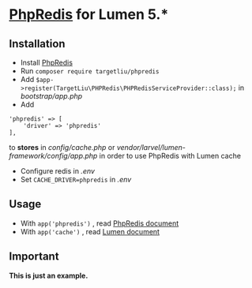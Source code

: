 # [PhpRedis](https://github.com/phpredis/phpredis) for Lumen 5.*

## Installation

- Install [PhpRedis](https://pecl.php.net/package/redis)
- Run `composer require targetliu/phpredis`
- Add `$app->register(TargetLiu\PHPRedis\PHPRedisServiceProvider::class);` in *bootstrap/app.php*
- Add 

```
'phpredis' => [
    'driver' => 'phpredis'
],
```

to **stores** in *config/cache.php* or *vendor/larvel/lumen-framework/config/app.php* in order to use PhpRedis with Lumen cache

- Configure redis in *.env*
- Set `CACHE_DRIVER=phpredis` in *.env*

## Usage

- With `app('phpredis')` , read [PhpRedis document](https://github.com/phpredis/phpredis) 
- With `app('cache')` , read [Lumen document](https://lumen.laravel.com/docs/5.2/cache) 

## Important

**This is just an example.**